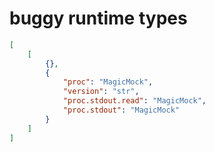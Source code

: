 # buggy runtime types

```json
[
    [
        {},
        {
            "proc": "MagicMock",
            "version": "str",
            "proc.stdout.read": "MagicMock",
            "proc.stdout": "MagicMock"
        }
    ]
]
```
